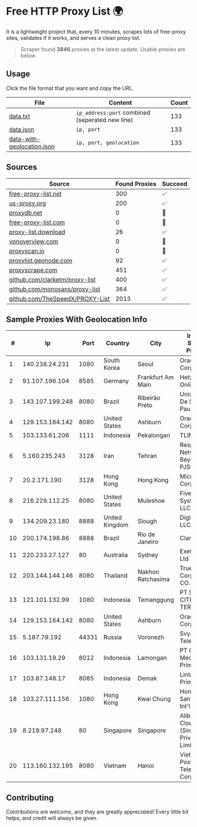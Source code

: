 
# Free HTTP Proxy List 🌍

It is a lightweight project that, every 10 minutes, scrapes lots of free-proxy sites, validates if it works, and serves a clean proxy list.


> Scraper found **3846** proxies at the latest update. Usable proxies are below.

## Usage

Click the file format that you want and copy the URL.


|File|Content|Count|
|----|-------|-----|
|[data.txt](https://raw.githubusercontent.com/themiralay/Proxy-List-World/master/data.txt)|`ip_address:port` combined (seperated new line)|133|
|[data.json](https://raw.githubusercontent.com/themiralay/Proxy-List-World/master/data.json)|`ip, port`|133|
|[data-with-geolocation.json](https://raw.githubusercontent.com/themiralay/Proxy-List-World/master/data-with-geolocation.json)|`ip, port, geolocation`|133|

## Sources

|Source|Found Proxies|Succeed|
|------|-------------|-------|
|[free-proxy-list.net](https://free-proxy-list.net)|300|✅|
|[us-proxy.org](https://www.us-proxy.org)|200|✅|
|[proxydb.net](http://proxydb.net)|0|🚫|
|[free-proxy-list.com](https://free-proxy-list.com/?page=&port=&type%5B%5D=http&type%5B%5D=https&up_time=0&search=Search)|0|🚫|
|[proxy-list.download](https://www.proxy-list.download/HTTP)|26|✅|
|[vpnoverview.com](https://vpnoverview.com/privacy/anonymous-browsing/free-proxy-servers)|0|🚫|
|[proxyscan.io](https://www.proxyscan.io)|0|🚫|
|[proxylist.geonode.com](https://proxylist.geonode.com/api/proxy-list?limit=300&page=1&sort_by=lastChecked&sort_type=desc&protocols=http,https)|92|✅|
|[proxyscrape.com](https://api.proxyscrape.com/v2/?request=displayproxies&protocol=http&timeout=10000&country=all&ssl=all&anonymity=all)|451|✅|
|[github.com/clarketm/proxy-list](https://raw.githubusercontent.com/clarketm/proxy-list/master/proxy-list-raw.txt)|400|✅|
|[github.com/monosans/proxy-list](https://raw.githubusercontent.com/monosans/proxy-list/main/proxies/http.txt)|364|✅|
|[github.com/TheSpeedX/PROXY-List](https://raw.githubusercontent.com/TheSpeedX/PROXY-List/master/http.txt)|2013|✅|


## Sample Proxies With Geolocation Info

|#|Ip|Port|Country|City|Internet Service Provider|
|-|--|----|-------|----|-------------------------|
|1|140.238.24.231|1080|South Korea|Seoul|Oracle Corporation|
|2|91.107.196.104|8585|Germany|Frankfurt Am Main|Hetzner Online AG|
|3|143.107.199.248|8080|Brazil|Ribeirão Preto|Universidade De SAO Paulo|
|4|129.153.164.142|8080|United States|Ashburn|Oracle Corporation|
|5|103.133.61.206|1111|Indonesia|Pekalongan|TLINK|
|6|5.160.235.243|3128|Iran|Tehran|Respina Networks & Beyond PJSC|
|7|20.2.171.190|3128|Hong Kong|Hong Kong|Microsoft Corporation|
|8|216.229.112.25|8080|United States|Muleshoe|Five Area Systems, LLC|
|9|134.209.23.180|8888|United Kingdom|Slough|DigitalOcean, LLC|
|10|200.174.198.86|8888|Brazil|Rio de Janeiro|Claro S.A|
|11|220.233.27.127|80|Australia|Sydney|Exetel Pty Ltd|
|12|203.144.144.146|8080|Thailand|Nakhon Ratchasima|True Internet Corporation CO. Ltd.|
|13|121.101.132.99|1080|Indonesia|Temanggung|PT SELARAS CITRA TERABIT|
|14|129.153.164.142|8080|United States|Ashburn|Oracle Corporation|
|15|5.187.79.192|44331|Russia|Voronezh|Svyaz-Telecom Ltd|
|16|103.131.19.29|8012|Indonesia|Lamongan|PT Global Media Data Prima|
|17|103.87.148.17|8085|Indonesia|Demak|Lintas Data Prima, PT|
|18|103.27.111.156|1080|Hong Kong|Kwai Chung|Hong Kong San Ai Net Int'l Limited|
|19|8.219.97.248|80|Singapore|Singapore|Alibaba Cloud (Singapore) Private Limited|
|20|113.160.132.195|8080|Vietnam|Hanoi|VietNam Post and Telecom Corporation|



## Contributing

Contributions are welcome, and they are greatly appreciated! Every
little bit helps, and credit will always be given.

